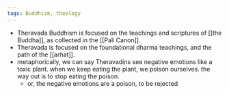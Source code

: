```yaml
---
tags: Buddhism, theology
---
```


- Theravada Buddhism is focused on the teachings and scriptures of [[the Buddha]], as collected in the [[Pali Canon]].
- Theravada is focused on the foundational dharma teachings, and the path of the [[arhat]].
- metaphorically, we can say Theravadins see negative emotions like a toxic plant. when we keep eating the plant, we poison ourselves. the way out is to stop eating the poison.
	- or, the negative emotions are a poison, to be rejected